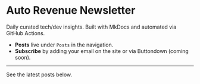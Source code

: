 # Auto Revenue Newsletter

Daily curated tech/dev insights. Built with MkDocs and automated via GitHub Actions.

- **Posts** live under `Posts` in the navigation.
- **Subscribe** by adding your email on the site or via Buttondown (coming soon).

---

See the latest posts below.
